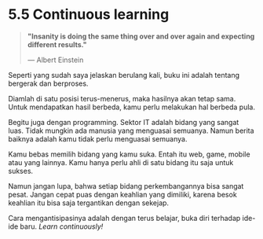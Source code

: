 # 5.5 Continuous learning

> **"Insanity is doing the same thing over and over again and expecting different results."**&#x20;
>
> — Albert Einstein

Seperti yang sudah saya jelaskan berulang kali, buku ini adalah tentang bergerak dan berproses.

Diamlah di satu posisi terus-menerus, maka hasilnya akan tetap sama. Untuk mendapatkan hasil berbeda, kamu perlu melakukan hal berbeda pula.

Begitu juga dengan programming. Sektor IT adalah bidang yang sangat luas. Tidak mungkin ada manusia yang menguasai semuanya. Namun berita baiknya adalah kamu tidak perlu menguasai semuanya.

Kamu bebas memilih bidang yang kamu suka. Entah itu web, game, mobile atau yang lainnya. Kamu hanya perlu ahli di satu bidang itu saja untuk sukses.

Namun jangan lupa, bahwa setiap bidang perkembangannya bisa sangat pesat. Jangan cepat puas dengan keahlian yang dimiliki, karena besok keahlian itu bisa saja tergantikan dengan sekejap.

Cara mengantisipasinya adalah dengan terus belajar, buka diri terhadap ide-ide baru. _Learn continuously!_
